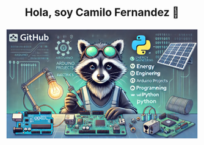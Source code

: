 <h1> <p align="center">Hola, soy Camilo Fernandez 👋  </h1> </p>


<div align="center">
    <img src="https://raw.githubusercontent.com/MapacheRaro/MapacheRaro/refs/heads/main/Banner%20machapa.jpg" alt="Banner" width="500">
</div>




  

